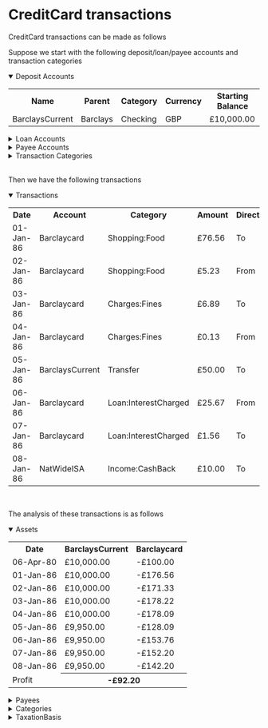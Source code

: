 # CreditCard transactions

CreditCard transactions can be made as follows

Suppose we start with the following deposit/loan/payee accounts and transaction categories

<details open="true" name="accounts">
<summary>Deposit Accounts</summary>
<table class="defTable">
<tr><th class="defHdr">Name</th><th class="defHdr">Parent</th><th class="defHdr">Category</th><th class="defHdr">Currency</th><th class="defHdr">Starting Balance</th></tr>
<tr><td>BarclaysCurrent</td><td>Barclays</td><td>Checking</td><td>GBP</td><td>£10,000.00</td></tr>
</table>
</details>
<details name="accounts">
<summary>Loan Accounts</summary>
<table class="defTable">
<tr><th class="defHdr">Name</th><th class="defHdr">Parent</th><th class="defHdr">Category</th><th class="defHdr">Currency</th><th class="defHdr">Starting Balance</th></tr>
<tr><td>Barclaycard</td><td>Barclays</td><td>Creditcard</td><td>GBP</td><td>-£100.00</td></tr>
</table>
</details>
<details name="accounts">
<summary>Payee Accounts</summary>
<table class="defTable">
<tr><th class="defHdr">Name</th><th class="defHdr">Type</th></tr>
<tr><td>Barclays</td><td>Institution</td></tr>
<tr><td>ASDA</td><td>Payee</td></tr>
</table>
</details>
<details name="accounts">
<summary>Transaction Categories</summary>
<table class="defTable">
<tr><td>Loan:InterestCharged</td><td>LoanInterestCharged</td></tr>
<tr><td>Income:CashBack</td><td>CashBack</td></tr>
<tr><td>Charges:Fines</td><td>Expense</td></tr>
<tr><td>Shopping:Food</td><td>Expense</td></tr>
</table>
</details>
<br>

Then we have the following transactions

<details open="true">
<summary>Transactions</summary>
<table class="defTable">
<tr><th class="defHdr">Date</th><th class="defHdr">Account</th><th class="defHdr">Category</th><th class="defHdr">Amount</th>
<th class="defHdr">Direction</th><th class="defHdr">Partner</th></tr>
<tr><td>01-Jan-86</td><td>Barclaycard</td><td>Shopping:Food</td><td>£76.56</td><td>To</td><td>ASDA</td></tr>
<tr><td>02-Jan-86</td><td>Barclaycard</td><td>Shopping:Food</td><td>£5.23</td><td>From</td><td>ASDA</td></tr>
<tr><td>03-Jan-86</td><td>Barclaycard</td><td>Charges:Fines</td><td>£6.89</td><td>To</td><td>Barclays</td></tr>
<tr><td>04-Jan-86</td><td>Barclaycard</td><td>Charges:Fines</td><td>£0.13</td><td>From</td><td>Barclays</td></tr>
<tr><td>05-Jan-86</td><td>BarclaysCurrent</td><td>Transfer</td><td>£50.00</td><td>To</td><td>Barclaycard</td></tr>
<tr><td>06-Jan-86</td><td>Barclaycard</td><td>Loan:InterestCharged</td><td>£25.67</td><td>From</td><td>Barclaycard</td></tr>
<tr><td>07-Jan-86</td><td>Barclaycard</td><td>Loan:InterestCharged</td><td>£1.56</td><td>To</td><td>Barclaycard</td></tr>
<tr><td>08-Jan-86</td><td>NatWideISA</td><td>Income:CashBack</td><td>£10.00</td><td>To</td><td>Barclaycard</td></tr>
</table>
</details>
<br>

The analysis of these transactions is as follows

<details open="true" name="analysis">
<summary>Assets</summary>
<table class="defTable">
<tr><th class="defHdr">Date</th><th class="defHdr">BarclaysCurrent</th><th class="defHdr">Barclaycard</th></tr>
<tr><td>06-Apr-80</td><td>£10,000.00</td><td>-£100.00</td></tr>
<tr><td>01-Jan-86</td><td>£10,000.00</td><td>-£176.56</td></tr>
<tr><td>02-Jan-86</td><td>£10,000.00</td><td>-£171.33</td></tr>
<tr><td>03-Jan-86</td><td>£10,000.00</td><td>-£178.22</td></tr>
<tr><td>04-Jan-86</td><td>£10,000.00</td><td>-£178.09</td></tr>
<tr><td>05-Jan-86</td><td>£9,950.00</td><td>-£128.09</td></tr>
<tr><td>06-Jan-86</td><td>£9,950.00</td><td>-£153.76</td></tr>
<tr><td>07-Jan-86</td><td>£9,950.00</td><td>-£152.20</td></tr>
<tr><td>08-Jan-86</td><td>£9,950.00</td><td>-£142.20</td></tr>
<tr><td>Profit</td><th colspan="2">-£92.20</th></tr>
</table>
</details>

<details name="analysis">
<summary>Payees</summary>
<table class="defTable">
<tr><th class="defHdr">Date</th><th class="defHdr">Barclays</th><th class="defHdr">ASDA</th></tr>
<tr><td>01-Jan-86</td><td/><td>-£76.56</td></tr>
<tr><td>02-Jan-86</td><td/><td>-£71.33</td></tr>
<tr><td>03-Jan-86</td><td>-£6.89</td><td>-£71.33</td></tr>
<tr><td>04-Jan-86</td><td>-£6.76</td><td>-£71.33</td></tr>
<tr><td>05-Jan-86</td><td>-£6.76</td><td>-£71.33</td></tr>
<tr><td>06-Jan-86</td><td>-£32.43</td><td>-£71.33</td></tr>
<tr><td>07-Jan-86</td><td>-£30.87</td><td>-£71.33</td></tr>
<tr><td>08-Jan-86</td><td>-£20.87</td><td>-£71.33</td></tr>
<tr><td>Profit</td><th colspan="2">-£92.20</th></tr>
</table>
</details>

<details name="analysis">
<summary>Categories</summary>
<table class="defTable">
<tr><th class="defHdr">Date</th><th class="defHdr">Loan:<br/>InterestCharged</th><th class="defHdr">Income:<br/>CashBack</th>
<th class="defHdr">Charges:<br/>Fines</th><th class="defHdr">Shopping:<br/>Food</th></tr>
<tr><td>01-Jan-86</td><td/><td/><td/><td>-£76.56</td></tr>
<tr><td>02-Jan-86</td><td/><td/><td/><td>-£71.33</td></tr>
<tr><td>03-Jan-86</td><td/><td/><td>-£6.89</td><td>-£71.33</td></tr>
<tr><td>04-Jan-86</td><td/><td/><td>-£6.76</td><td>-£71.33</td></tr>
<tr><td>05-Jan-86</td><td/><td/><td>-£6.76</td><td>-£71.33</td></tr>
<tr><td>06-Jan-86</td><td>-£25.67</td><td/><td>-£6.76</td><td>-£71.33</td></tr>
<tr><td>07-Jan-86</td><td>-£24.11</td><td/><td>-£6.76</td><td>-£71.33</td></tr>
<tr><td>08-Jan-86</td><td>-£24.11</td><td>£10.00</td><td>-£6.76</td><td>-£71.33</td></tr>
<tr><td>Profit</td><th colspan="4">-£92.20</th></tr>
</table>
</details>

<details name="analysis">
<summary>TaxationBasis</summary>
<table class="defTable">
<tr><th class="defHdr">Date</th><th class="defHdr">Expense</th><th class="defHdr">TaxFree</th></tr>
<tr><td>01-Jan-86</td><td>-£76.56</td><td/></tr>
<tr><td>02-Jan-86</td><td>-£71.33</td><td/></tr>
<tr><td>03-Jan-86</td><td>-£78.22</td><td/></tr>
<tr><td>04-Jan-86</td><td>-£78.09</td><td/></tr>
<tr><td>05-Jan-86</td><td>-£78.09</td><td/></tr>
<tr><td>06-Jan-86</td><td>-£103.76</td><td/></tr>
<tr><td>07-Jan-86</td><td>-£102.20</td><td/></tr>
<tr><td>08-Jan-86</td><td>-£102.20</td><td>£10.00</td></tr>
<tr><td>Profit</td><th colspan="2">-£92.20</th></tr>
</table>
</details>
